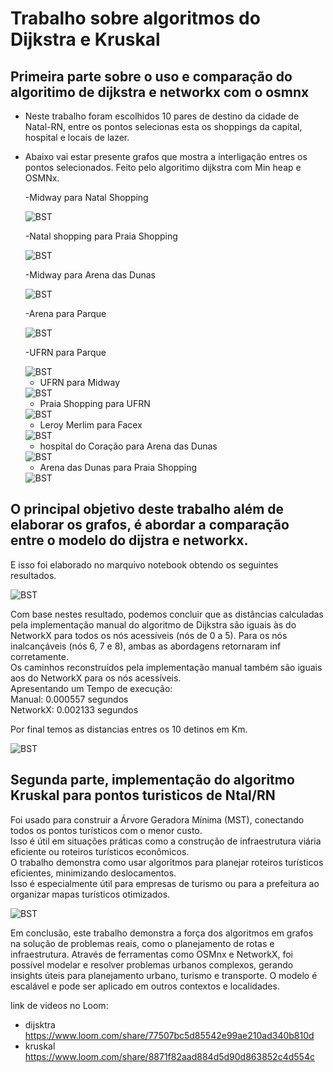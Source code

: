 # Trabalho sobre algoritmos do Dijkstra e Kruskal
## Primeira parte sobre o uso e comparação do algoritimo de dijkstra e networkx com o osmnx
- Neste trabalho foram escolhidos 10 pares de destino da cidade de Natal-RN, entre os pontos selecionas esta os shoppings da capital, hospital e locais de lazer.
- Abaixo vai estar presente grafos que mostra a interligação entres os pontos selecionados. Feito pelo algoritimo dijkstra com Min heap e OSMNx.

  -Midway para Natal Shopping

   <img src="https://github.com/user-attachments/assets/5887e6aa-b0a6-46ef-a889-f2c2c3282130" alt="BST">

  -Natal shopping para Praia Shopping

   <img src="https://github.com/user-attachments/assets/0fbbc555-43fc-4063-a5be-d897710de16b" alt="BST">

  -Midway para Arena das Dunas

   <img src="https://github.com/user-attachments/assets/472cd7e6-b40b-4b32-8aac-56089e085942" alt="BST">

  -Arena para Parque

   <img src="https://github.com/user-attachments/assets/40c548e6-b198-43ed-855d-d3fa5a86ba3e" alt="BST">

   -UFRN para Parque

   <img src="https://github.com/user-attachments/assets/215b8664-243d-4fcc-85f7-c6af1fe4c243" alt="BST">
   
   - UFRN para Midway

   <img src="https://github.com/user-attachments/assets/8c06492f-9a61-4c40-8c2b-c44275de2bd1" alt="BST">

   - Praia Shopping para UFRN

   <img src="https://github.com/user-attachments/assets/69a89a30-bcb8-4b1f-957f-0e33281ee947" alt="BST">

   - Leroy Merlim para Facex

   <img src="https://github.com/user-attachments/assets/fc94fd70-c940-4c22-aa63-b2a84f0a0b79" alt="BST">

   - hospital do Coração para Arena das Dunas

   <img src="https://github.com/user-attachments/assets/041bcd3b-95f9-4652-82e1-f130f4135998" alt="BST">

   - Arena das Dunas para Praia Shopping

   <img src="https://github.com/user-attachments/assets/2afa7b28-e389-43a3-8a9b-08223bb76b5e" alt="BST">

## O principal objetivo deste trabalho além de elaborar os grafos, é abordar a comparação entre o modelo do dijstra e networkx.  
E isso foi elaborado no marquivo notebook obtendo os seguintes resultados.

  <img src="https://github.com/user-attachments/assets/a1541bd4-167a-4227-aff7-2967d5d18a7b" alt="BST">

  Com base nestes resultado, podemos concluir que as distâncias calculadas pela implementação manual do algoritmo de Dijkstra são iguais às do NetworkX para todos os nós acessíveis (nós de 0 a 5). Para os nós inalcançáveis (nós 6, 7 e 8), ambas as abordagens retornaram inf corretamente.  
  Os caminhos reconstruídos pela implementação manual também são iguais aos do NetworkX para os nós acessíveis.   
  Apresentando um  Tempo de execução:  
Manual: 0.000557 segundos  
NetworkX: 0.002133 segundos  

  Por final temos as distancias entres os 10 detinos em Km.  

  <img src="https://github.com/user-attachments/assets/18b6e265-9311-45ab-ba05-c33208813da9" alt="BST">  

## Segunda parte, implementação do algoritmo Kruskal para pontos turisticos de Ntal/RN  
Foi usado para construir a Árvore Geradora Mínima (MST), conectando todos os pontos turísticos com o menor custo.  
Isso é útil em situações práticas como a construção de infraestrutura viária eficiente ou roteiros turísticos econômicos.  
O trabalho demonstra como usar algoritmos para planejar roteiros turísticos eficientes, minimizando deslocamentos.  
Isso é especialmente útil para empresas de turismo ou para a prefeitura ao organizar mapas turísticos otimizados.  

<img src="https://github.com/user-attachments/assets/684f10e4-f296-44f0-ada3-ce6aa0709099" alt="BST">  

Em conclusão, este trabalho demonstra a força dos algoritmos em grafos na solução de problemas reais, como o planejamento de rotas e infraestrutura. Através de ferramentas como OSMnx e NetworkX, foi possível modelar e resolver problemas urbanos complexos, gerando insights úteis para planejamento urbano, turismo e transporte. O modelo é escalável e pode ser aplicado em outros contextos e localidades.  

link de videos no Loom: 
- dijsktra https://www.loom.com/share/77507bc5d85542e99ae210ad340b810d
- kruskal https://www.loom.com/share/8871f82aad884d5d90d863852c4d554c

